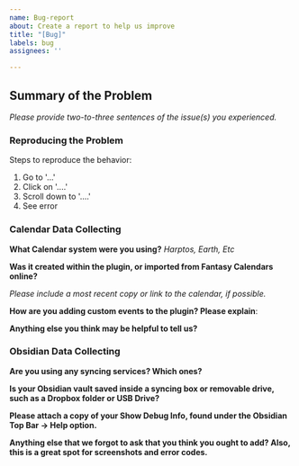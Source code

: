 ```yaml
---
name: Bug-report
about: Create a report to help us improve
title: "[Bug]"
labels: bug
assignees: ''

---
```


## Summary of the Problem
_Please provide two-to-three sentences of the issue(s) you experienced._ 


### Reproducing the Problem
Steps to reproduce the behavior:
1. Go to '...'
2. Click on '....'
3. Scroll down to '....'
4. See error

### Calendar Data Collecting

__What Calendar system were you using?__ 
*Harptos, Earth, Etc* 

__Was it created within the plugin, or imported from Fantasy Calendars online?__

*Please include a most recent copy or link to the calendar, if possible.*

__How are you adding custom events to the plugin? Please explain__:


__Anything else you think may be helpful to tell us?__

### Obsidian Data Collecting

__Are you using any syncing services? Which ones?__

__Is your Obsidian vault saved inside a syncing box or removable drive, such as a Dropbox folder or USB Drive?__

__Please attach a copy of your **Show Debug Info**, found under the Obsidian Top Bar -> Help option.__



__Anything else that we forgot to ask that you think you ought to add? Also, this is a great spot for screenshots and error codes.__

